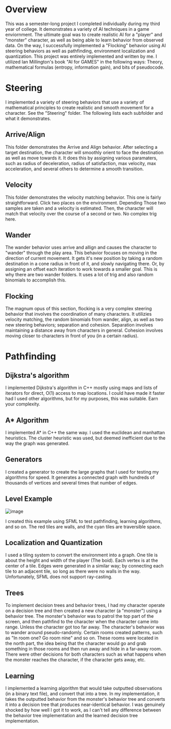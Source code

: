 # Overview
This was a semester-long project I completed individually during my third year of college. It demonstrates a variety of AI techniques in a game enviornment.
The ultimate goal was to create realistic AI for a "player" and "monster" character, as well as being able to learn behavior from observed data.
On the way, I successfully implemented a "Flocking" behavior using AI steering behaviors as well as pathfinding, environment localization and quantization.
This project was entirely implemented and written by me. I utilized Ian Millington's book "AI for GAMES" in the following ways: Theory, mathematical formulas (entropy, information gain), and bits of pseudocode.

# Steering
I implemented a variety of steering behaviors that use a variety of mathematical principles to create realistic and smooth movement for a character.
See the "Steering" folder. The following lists each subfolder and what it demonstrates.

## Arrive/Align
This folder demonstrates the Arrive and Align behavior. After selecting a target destination, the character will
smoothly orient to face the destination as well as move towards it. It does this by assigning various paramaters, such as
radius of deceleration, radius of satisfaction, max velocity, max acceleration, and several others to determine a smooth transition.

## Velocity
This folder demonstrates the velocity matching behavior. This one is fairly straightforward. Click two places on the environment.
Depending Those two samples are taken and a velocity is estimated. Then, the character will match that velocity over the course of a second or two.
No complex trig here.

## Wander
The wander behavior uses arrive and allign and causes the character to "wander" through the play area. This behavior focuses on moving in the
direction of current movement. It gets it's new position by taking a random destination in a cone radius in front of it, and slowly navigating there.
Or, by assigning an offset each iteration to work towards a smaller goal. This is why there are two wander folders. It uses a lot of trig and also random binomials to accomplish this.

## Flocking
The magnum opus of this section, flocking is a very complex steering behavior that involves the coordination of many characters.
It utilizies velocity matching, the random binomials from wander, align, as well as two new steering behaviors; separation and cohesion.
Separation involves maintaining a distance away from characters in general. Cohesion involves moving closer to characters in front of you (in a certain radius).

# Pathfinding

## Dijkstra's algorithm
I implemented Dijkstra's algorithm in C++ mostly using maps and lists of iterators for direct, O(1) access to map locations.
I could have made it faster had I used other algorithms, but for my purposes, this was suitable. Earn your complexity.


## A* Algorithm
I implemented A* in C++ the same way. I used the euclidean and manhattan heuristics. The cluster heuristic was used, but deemed inefficient
due to the way the graph was generated.

## Generators
I created a generator to create the large graphs that I used for testing my algorithms for speed. It generates a connected graph with hundreds of thousands of 
vertices and several times that number of edges.

## Level Example
![image](https://github.com/Jeremiahk2/GameAI/assets/103688789/304f154a-5ffb-4841-a856-3158f305acdb)

I created this example using SFML to test pathfinding, learning algorithms, and so on. The red tiles are walls, and the cyan tiles are traversible space.

## Localization and Quantization

I used a tiling system to convert the environment into a graph. One tile is about the height and width of the player (The boid). Each vertex is at the center of a tile.
Edges were generated in a similar way; by connecting each tile to an adjacent tile, so long as there were no walls in the way. 
Unfortunately, SFML does not support ray-casting.

## Trees

To implement decision trees and behavior trees, I had my character operate on a decision tree and then created a new character (a "monster") using a behavior tree.
The monster's behavior was to patrol the top part of the screen, and then pathfind to the character when the character came into range. Unless the character got too far away.
The character's behavior was to wander around pseudo-randomly. Certain rooms created patterns, such as "In room one? Go room nine" and so on. 
These rooms were located in the north part, the idea being that the character would go and grab something in those rooms and then run away and hide in a far-away room.
There were other decisions for both characters such as what happens when the monster reaches the character, if the character gets away, etc.

## Learning

I implemented a learning algorithm that would take outputted observations (in a binary text file), and convert that into a tree.
In my implementation, it takes the outputted behavior from the monster's behavior tree and converts it into a decision tree that produces near-identical behavior.
I was genuinely shocked by how well I got it to work, as I can't tell any difference between the behavior tree implementation and the learned decision tree implementation.
